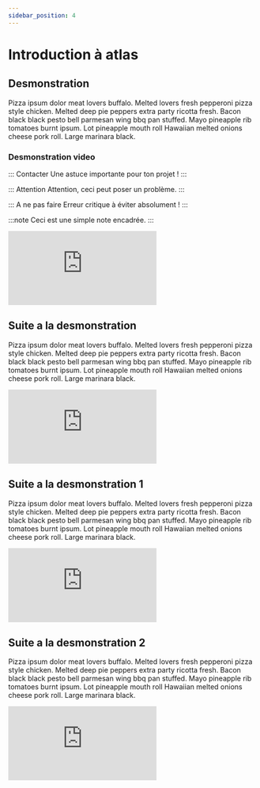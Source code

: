 ```yaml
---
sidebar_position: 4
---
```


# Introduction à atlas


## Desmonstration 

Pizza ipsum dolor meat lovers buffalo. Melted lovers fresh pepperoni pizza style chicken. Melted deep pie peppers extra party ricotta fresh. Bacon black black pesto bell parmesan wing bbq pan stuffed. Mayo pineapple rib tomatoes burnt ipsum. Lot pineapple mouth roll Hawaiian melted onions cheese pork roll. Large marinara black.

### Desmonstration video
::: Contacter 
Une astuce importante pour ton projet !
:::

::: Attention 
Attention, ceci peut poser un problème.
:::

::: A ne pas faire 
Erreur critique à éviter absolument !
:::

:::note
Ceci est une simple note encadrée.
:::


<iframe  src="https://www.youtube.com/embed/gRvEAeHmkXI?si=jBGT_114bDhbwgzd" title="YouTube video player" frameborder="0" allow="accelerometer; autoplay; clipboard-write; encrypted-media; gyroscope; picture-in-picture; web-share" referrerpolicy="strict-origin-when-cross-origin" allowfullscreen></iframe>

## Suite a la desmonstration 

Pizza ipsum dolor meat lovers buffalo. Melted lovers fresh pepperoni pizza style chicken. Melted deep pie peppers extra party ricotta fresh. Bacon black black pesto bell parmesan wing bbq pan stuffed. Mayo pineapple rib tomatoes burnt ipsum. Lot pineapple mouth roll Hawaiian melted onions cheese pork roll. Large marinara black.

<iframe  src="https://www.youtube.com/embed/gRvEAeHmkXI?si=jBGT_114bDhbwgzd" title="YouTube video player" frameborder="0" allow="accelerometer; autoplay; clipboard-write; encrypted-media; gyroscope; picture-in-picture; web-share" referrerpolicy="strict-origin-when-cross-origin" allowfullscreen></iframe>

## Suite a la desmonstration 1

Pizza ipsum dolor meat lovers buffalo. Melted lovers fresh pepperoni pizza style chicken. Melted deep pie peppers extra party ricotta fresh. Bacon black black pesto bell parmesan wing bbq pan stuffed. Mayo pineapple rib tomatoes burnt ipsum. Lot pineapple mouth roll Hawaiian melted onions cheese pork roll. Large marinara black.

<iframe  src="https://www.youtube.com/embed/gRvEAeHmkXI?si=jBGT_114bDhbwgzd" title="YouTube video player" frameborder="0" allow="accelerometer; autoplay; clipboard-write; encrypted-media; gyroscope; picture-in-picture; web-share" referrerpolicy="strict-origin-when-cross-origin" allowfullscreen></iframe>

## Suite a la desmonstration 2

Pizza ipsum dolor meat lovers buffalo. Melted lovers fresh pepperoni pizza style chicken. Melted deep pie peppers extra party ricotta fresh. Bacon black black pesto bell parmesan wing bbq pan stuffed. Mayo pineapple rib tomatoes burnt ipsum. Lot pineapple mouth roll Hawaiian melted onions cheese pork roll. Large marinara black.

<iframe  src="https://www.youtube.com/embed/gRvEAeHmkXI?si=jBGT_114bDhbwgzd" title="YouTube video player" frameborder="0" allow="accelerometer; autoplay; clipboard-write; encrypted-media; gyroscope; picture-in-picture; web-share" referrerpolicy="strict-origin-when-cross-origin" allowfullscreen></iframe>